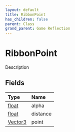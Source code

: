 ```yaml
---
layout: default
title: RibbonPoint
has_children: false
parent: Class
grand_parent: Game Reflection
---
```

# RibbonPoint
Description 

## Fields

| Type | Name |
|:-------------|:--------------|
| [float](/docs/game-reflection/components/float) | alpha |
| [float](/docs/game-reflection/components/float) | distance |
| [Vector3](/docs/game-reflection/classes/vector3) | point |

